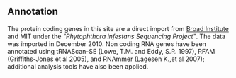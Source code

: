 Annotation
----------

The protein coding genes in this site are a direct import from [Broad
Institute](http://www.broadinstitute.org/) and MIT under the
*\"Phytophthora infestans Sequencing Project\"*. The data was imported
in December 2010. Non coding RNA genes have been annotated using
tRNAScan-SE (Lowe, T.M. and Eddy, S.R. 1997), RFAM (Griffiths-Jones et
al 2005), and RNAmmer (Lagesen K.,et al 2007); additional analysis tools
have also been applied.
